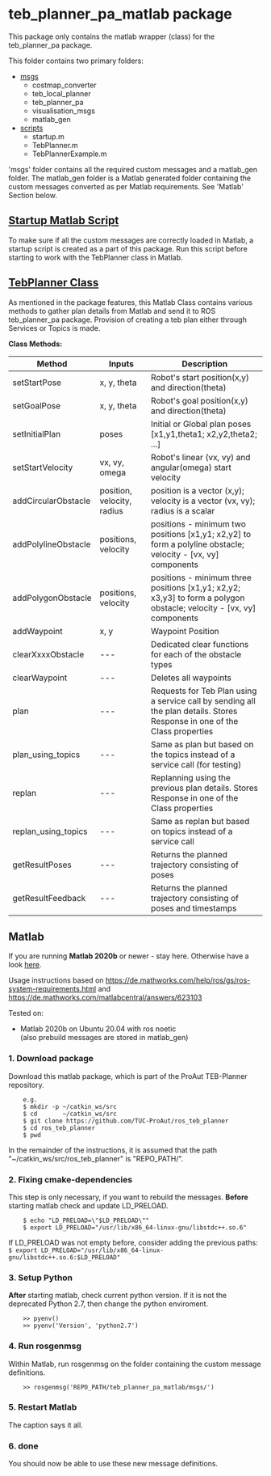 # teb_planner_pa_matlab package

This package only contains the matlab wrapper (class) for the
teb_planner_pa package.

This folder contains two primary folders:
* [msgs](msgs)
    * costmap_converter
    * teb_local_planner
    * teb_planner_pa
    * visualisation_msgs
    * matlab_gen
* [scripts](scripts)
    * startup.m
    * TebPlanner.m
    * TebPlannerExample.m

'msgs' folder contains all the required custom messages and a matlab_gen folder.
The matlab_gen folder is a Matlab generated folder containing the custom messages
converted as per Matlab requirements. See 'Matlab' Section below.

## [Startup Matlab Script](scripts/startup.m)

To make sure if all the custom messages are correctly loaded in Matlab, a startup
script is created as a part of this package.
Run this script before starting to work with the TebPlanner class in Matlab.

## [TebPlanner Class](scripts/TebPlanner.m)

As mentioned in the package features, this Matlab Class contains various methods
to gather plan details from Matlab and send it to ROS teb_planner_pa package.
Provision of creating a teb plan either through Services or Topics is made.

**Class Methods:**

Method               | Inputs                     | Description
---------------------|----------------------------|----------------------------------------------------------
setStartPose         | x, y, theta                | Robot's start position(x,y) and direction(theta)
setGoalPose          | x, y, theta                | Robot's goal  position(x,y) and direction(theta)
setInitialPlan       | poses                      | Initial or Global plan poses [x1,y1,theta1; x2,y2,theta2; ...]
setStartVelocity     | vx, vy, omega              | Robot's linear (vx, vy) and angular(omega) start velocity
addCircularObstacle  | position, velocity, radius | position is a vector (x,y); velocity is a vector (vx, vy); radius is a scalar
addPolylineObstacle  | positions, velocity        | positions - minimum two   positions [x1,y1; x2,y2] to form a polyline obstacle; velocity - [vx, vy] components
addPolygonObstacle   | positions, velocity        | positions - minimum three positions [x1,y1; x2,y2; x3,y3] to form a polygon obstacle; velocity - [vx, vy] components
addWaypoint          | x, y                       | Waypoint Position
clearXxxxObstacle    | ---                        | Dedicated clear functions for each of the obstacle types
clearWaypoint        | ---                        | Deletes all waypoints
plan                 | ---                        | Requests for Teb Plan using a service call by sending all the plan details. Stores Response in one of the Class properties
plan_using_topics    | ---                        | Same as plan but based on the topics instead of a service call (for testing)
replan               | ---                        | Replanning using the previous plan details. Stores Response in one of the Class properties
replan_using_topics  | ---                        | Same as replan but based on topics instead of a service call
getResultPoses       | ---                        | Returns the planned trajectory consisting of poses
getResultFeedback    | ---                        | Returns the planned trajectory consisting of poses and timestamps


## Matlab

If you are running **Matlab 2020b** or newer - stay here.
Otherwise have a look [here](README_old.md).

Usage instructions based on
  https://de.mathworks.com/help/ros/gs/ros-system-requirements.html and
  https://de.mathworks.com/matlabcentral/answers/623103

Tested on:

* Matlab 2020b on Ubuntu 20.04 with ros noetic \
  (also prebuild messages are stored in matlab_gen)

### 1. Download package
Download this matlab package, which is part of the ProAut TEB-Planner
repository.

~~~~~
    e.g.
    $ mkdir -p ~/catkin_ws/src
    $ cd       ~/catkin_ws/src
    $ git clone https://github.com/TUC-ProAut/ros_teb_planner
    $ cd ros_teb_planner
    $ pwd

~~~~~

In the remainder of the instructions, it is assumed that the path
"~/catkin_ws/src/ros_teb_planner" is "REPO_PATH/".

### 2. Fixing cmake-dependencies
This step is only necessary, if you want to rebuild the messages.
**Before** starting matlab check and update LD_PRELOAD.

~~~~~
    $ echo "LD_PRELOAD=\"$LD_PRELOAD\""
    $ export LD_PRELOAD="/usr/lib/x86_64-linux-gnu/libstdc++.so.6"
~~~~~

If LD_PRELOAD was not empty before, consider adding the previous paths: \
  `$ export LD_PRELOAD="/usr/lib/x86_64-linux-gnu/libstdc++.so.6:$LD_PRELOAD"`

### 3. Setup Python
**After** starting matlab, check current python version.
If it is not the deprecated Python 2.7, then change the python enviroment.

~~~~~
    >> pyenv()
    >> pyenv('Version', 'python2.7')
~~~~~

### 4. Run rosgenmsg
Within Matlab, run rosgenmsg on the folder containing the custom message
definitions.

~~~~~
    >> rosgenmsg('REPO_PATH/teb_planner_pa_matlab/msgs/')
~~~~~

### 5. Restart Matlab
The caption says it all.

### 6. done
You should now be able to use these new message definitions.
